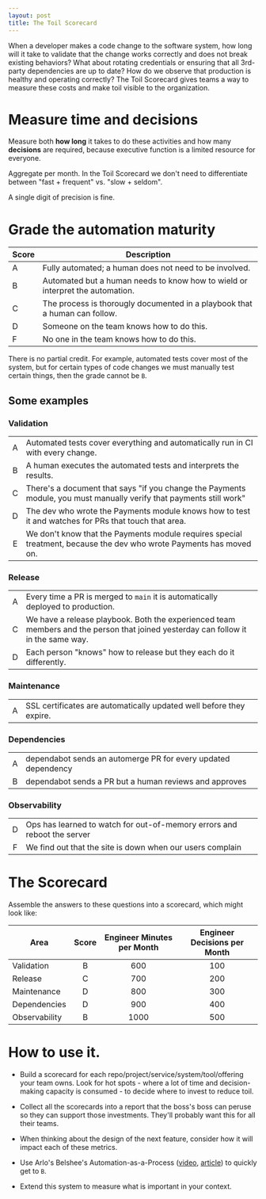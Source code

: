 ```yaml
---
layout: post
title: The Toil Scorecard
---
```


When a developer makes a code change to the software system, how long will it take to validate that the change works correctly and does not break existing behaviors? What about rotating credentials or ensuring that all 3rd-party dependencies are up to date? How do we observe that production is healthy and operating correctly? The Toil Scorecard gives teams a way to measure these costs and make toil visible to the organization.

# Measure time and decisions

Measure both **how long** it takes to do these activities and how many **decisions** are required, because executive function is a limited resource for everyone. 

Aggregate per month. In the Toil Scorecard we don't need to differentiate between "fast + frequent" vs. "slow + seldom".

A single digit of precision is fine.

# Grade the automation maturity

| Score | Description                                                                   |
|-------|-------------------------------------------------------------------------------|
| A     | Fully automated; a human does not need to be involved.                        |
| B     | Automated but a human needs to know how to wield or interpret the automation. |
| C     | The process is thorougly documented in a playbook that a human can follow.    |
| D     | Someone on the team knows how to do this.                                     |
| F     | No one in the team knows how to do this.                                      |

There is no partial credit. For example, automated tests cover most of the system, but for certain types of code changes we must manually test certain things, then the grade cannot be `B`.

## Some examples

### Validation
| | |
| :-: | - |
| A | Automated tests cover everything and automatically run in CI with every change. |
| B | A human executes the automated tests and interprets the results. |
| C | There's a document that says "if you change the Payments module, you must manually verify that payments still work"	|
| D | The dev who wrote the Payments module knows how to test it and watches for PRs that touch that area.
| E | We don't know that the Payments module requires special treatment, because the dev who wrote Payments has moved on. |

### Release
| | |
| :-: | - |
| A | Every time a PR is merged to `main` it is automatically deployed to production. |
| C | We have a release playbook. Both the experienced team members and the person that joined yesterday can follow it in the same way. |
| D | Each person "knows" how to release but they each do it differently. |

### Maintenance
| | |
| :-: | - |
| A | SSL certificates are automatically updated well before they expire. |

### Dependencies
| | |
| :-: | - |
| A | dependabot sends an automerge PR for every updated dependency |
| B | dependabot sends a PR but a human reviews and approves |

### Observability
| | |
| :-: | - |
| D | Ops has learned to watch for out-of-memory errors and reboot the server |
| F | We find out that the site is down when our users complain |


# The Scorecard

Assemble the answers to these questions into a scorecard, which might look like:

| Area          | Score | Engineer Minutes per Month | Engineer Decisions per Month |
|---------------|:-----:|:--------------------------:|:----------------------------:|
| Validation    | B     | 600                        | 100                          |
| Release       | C     | 700                        | 200                          |
| Maintenance   | D     | 800                        | 300                          |
| Dependencies  | D     | 900                        | 400                          |
| Observability | B     | 1000                       | 500                          |

# How to use it.

* Build a scorecard for each repo/project/service/system/tool/offering your team owns. Look for hot spots - where a lot of time and decision-making capacity is consumed - to decide where to invest to reduce toil.

* Collect all the scorecards into a report that the boss's boss can peruse so they can support those investments. They'll probably want this for all their teams.

* When thinking about the design of the next feature, consider how it will impact each of these metrics.

* Use Arlo's Belshee's Automation-as-a-Process ([video](https://www.youtube.com/watch?v=ydq-KjGDRJg), [article](https://digdeeproots.substack.com/p/when-should-i-automate)) to quickly get to `B`.

* Extend this system to measure what is important in your context.

